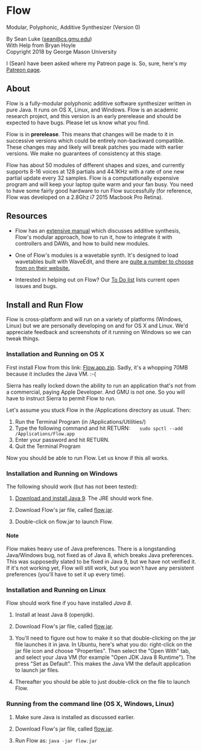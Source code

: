 # Flow 
Modular, Polyphonic, Additive Synthesizer (Version 0)
 
By Sean Luke (sean@cs.gmu.edu) \
With Help from Bryan Hoyle \
Copyright 2018 by George Mason University

I (Sean) have been asked where my Patreon page is.  So, sure, here's my <a href="https://www.patreon.com/SeanLuke">Patreon page</a>.


## About

Flow is a fully-modular polyphonic additive software synthesizer written in pure Java.  It runs on OS X, Linux, and Windows.
Flow is an academic research project, and this version is an early prerelease and should be expected to have bugs.  Please
let us know what you find.

Flow is in **prerelease**.  This means that changes will be made to it in successive versions which could be entirely non-backward
compatible.  These changes may and likely will break patches you made with earlier versions.  We make no guarantees of 
consistency at this stage.

Flow has about 50 modules of different shapes and sizes, and currently supports 8-16 voices at 128 partials and 44.1KHz with
 a rate of one new partial update every 32 samples.  Flow is a computationally expensive program and will keep your laptop 
quite warm and your fan busy.  You need to have some fairly good hardware to run Flow successfully (for reference, Flow was 
developed on a 2.8Ghz i7 2015 Macbook Pro Retina).

## Resources

* Flow has an [extensive manual](https://cs.gmu.edu/~eclab/projects/flow/flow.pdf) which discusses additive synthesis, Flow's modular approach, how to run it, how to integrate it with controllers and DAWs, and how to build new modules.

* One of Flow's modules is a wavetable synth.  It's designed to load wavetables built with WaveEdit, and there are [quite a number to choose from on their website.](https://waveeditonline.com/)

* Interested in helping out on Flow?  Our [To Do list](TODO.md) lists current open issues and bugs.

## Install and Run Flow

Flow is cross-platform and will run on a variety of platforms (Windows, Linux) but we are personally developing on and for
OS X and Linux. We'd appreciate feedback and screenshots of it running on Windows so we can tweak things.


### Installation and Running on OS X 

First install Flow from this link: [Flow.app.zip](https://cs.gmu.edu/~eclab/projects/flow/Flow.app.zip). 
Sadly, it's a whopping 70MB because it includes the Java VM.  :-(

Sierra has really locked down the ability to run an application that's not from a commercial, paying Apple Developer.  And GMU is not one.  So you will have to instruct Sierra to permit Flow to run.

Let's assume you stuck Flow in the /Applications directory as usual.  Then:

1. Run the Terminal Program (in /Applications/Utilities/)
2. Type the following command and hit RETURN: `   sudo spctl --add /Applications/Flow.app`
4. Enter your password and hit RETURN.
5. Quit the Terminal Program

Now you should be able to run Flow.  Let us know if this all works.


### Installation and Running on Windows

The following should work (but has not been tested):

1. [Download and install Java 9](https://www.oracle.com/technetwork/java/javase/downloads).  The JRE should work fine.

2. Download Flow's jar file, called [flow.jar](https://cs.gmu.edu/~eclab/projects/flow/flow.jar).

3. Double-click on flow.jar to launch Flow.

#### Note

Flow makes heavy use of Java preferences.  There is a longstanding Java/Windows bug, not fixed as of Java 8, which breaks Java preferences.  This was supposedly slated to be fixed in Java 9, but we have not verified it.  If it's not working yet, Flow will still work, but you won't have any persistent preferences (you'll have to set it up every time).


### Installation and Running on Linux

Flow should work fine if you have installed *Java 8*.

1. Install at least Java 8 (openjdk).

2. Download Flow's jar file, called [flow.jar](https://cs.gmu.edu/~eclab/projects/flow/flow.jar).

3. You'll need to figure out how to make it so that double-clicking on the jar file launches it in java.  In Ubuntu, here's what you do: right-click on the jar file icon and choose "Properties".  Then select the "Open With" tab, and select your Java VM (for example "Open JDK Java 8 Runtime").  The press "Set as Default".  This makes the Java VM the default application to launch jar files.

3. Thereafter you should be able to just double-click on the file to launch Flow.


### Running from the command line (OS X, Windows, Linux)

1. Make sure Java is installed as discussed earlier.

2. Download Flow's jar file, called [flow.jar](https://cs.gmu.edu/~eclab/projects/flow/flow.jar).

3. Run Flow as:   `java -jar flow.jar`



